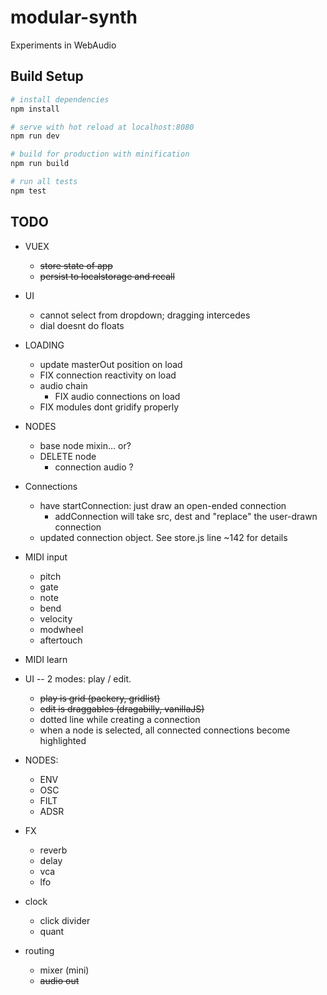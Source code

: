 # modular-synth

Experiments in WebAudio

## Build Setup

``` bash
# install dependencies
npm install

# serve with hot reload at localhost:8080
npm run dev

# build for production with minification
npm run build

# run all tests
npm test
```


## TODO

- VUEX
  - ~~store state of app~~
  - ~~persist to localstorage and recall~~


- UI
  - cannot select from dropdown; dragging intercedes
  - dial doesnt do floats


- LOADING
  - update masterOut position on load
  - FIX connection reactivity on load
  - audio chain
    - FIX audio connections on load
  - FIX modules dont gridify properly


- NODES
  - base node mixin... or?
  - DELETE node
    - connection audio ?

- Connections
  - have startConnection: just draw an open-ended connection
    - addConnection will take src, dest and "replace" the user-drawn connection
  - updated connection object. See store.js line ~142 for details


- MIDI input
  - pitch
  - gate
  - note
  - bend
  - velocity
  - modwheel
  - aftertouch
- MIDI learn


- UI -- 2 modes: play / edit.
  - ~~play is grid (packery, gridlist)~~
  - ~~edit is draggables (dragabilly, vanillaJS)~~
  - dotted line while creating a connection
  - when a node is selected, all connected connections become highlighted




- NODES:
  - ENV
  - OSC
  - FILT
  - ADSR


- FX
  - reverb
  - delay
  - vca
  - lfo


- clock
  - click divider
  - quant


- routing
  - mixer (mini)
  - ~~audio out~~
